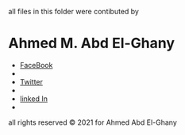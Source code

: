 all files in this folder were contibuted by 

<h1> Ahmed M. Abd El-Ghany</h1>

<ul>
<li><a href="https://www.facebook.com/realAhmedAbdElGhany" target="_blank">FaceBook</a><li>
<li><a href="https://www.Twitter.com/302_mvd" target="_blank">Twitter</a><li>
<li><a href="https://www.linkedin.com/in/realAhmedAbdElGhany" target="_blank">linked In</a><li>
</ul>


<p>all rights reserved © 2021 for Ahmed Abd El-Ghany</p>